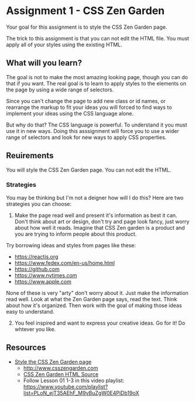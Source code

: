 # Assignment 1 - CSS Zen Garden

Your goal for this assignment is to style the CSS Zen Garden page. 

The trick to this assignment is that you can not edit the HTML file. You must apply all of your styles using the existing HTML. 

## What will you learn?

The goal is not to make the most amazing looking page, though you can do that if you want. The real goal is to learn to apply styles to the elements on the page by using a wide range of selectors. 

Since you can't change the page to add new class or id names, or rearrange the markup to fit your ideas you will forced to find ways to implement your ideas using the CSS language alone. 

But why do that? The CSS language is powerful. To understand it you must use it in new ways. Doing this asssignment will force you to use a wider range of selectors and look for new ways to apply CSS properties. 

## Reuirements 

You will style the CSS Zen Garden page. You can not edit the HTML. 

### Strategies 

You may be thinking but I'm not a deigner how will I do this? Here are two strategies you can choose: 

1. Make the page read well and present it's information as best it can. Don't think about art or design, don't try and page look fancy, just worry about how well it reads. Imagine that CSS Zen garden is a product and you are trying to inform people about this product. 

Try borrowing ideas and styles from pages like these: 

- https://reactjs.org
- https://www.fedex.com/en-us/home.html
- https://github.com
- https://www.nytimes.com
- https://www.apple.com

None of these is very "arty" don't worry about it. Just make the information read well. Look at what the Zen Garden page says, read the text. Think about how it's organized. Then work with the goal of making those ideas easy to understand. 

2. You feel inspired and want to express your creative ideas. Go for it! Do whtever you like. 

## Resources

- [Style the CSS Zen Garden page](#style-the-zen-garden-page)
	- http://www.csszengarden.com
	- [CSS Zen Garden HTML Source](http://www.csszengarden.com/examples/index)
	- Follow Lesson 01 1-3 in this video playlist: https://www.youtube.com/playlist?list=PLoN_ejT35AEhF_M9vBuZgW0E4PiDb19oX

